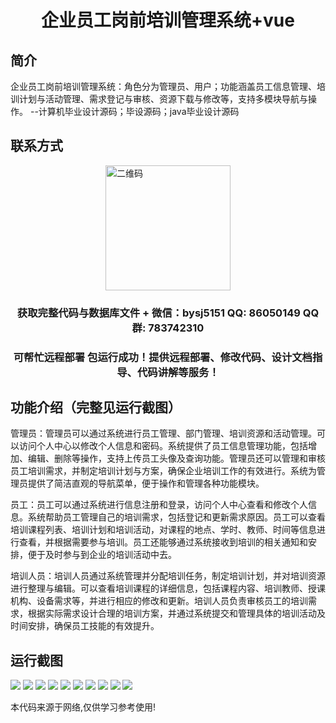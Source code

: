 <p><h1 align="center">企业员工岗前培训管理系统+vue</h1></p>

## 简介
企业员工岗前培训管理系统：角色分为管理员、用户；功能涵盖员工信息管理、培训计划与活动管理、需求登记与审核、资源下载与修改等，支持多模块导航与操作。    --计算机毕业设计源码；毕设源码；java毕业设计源码


## 联系方式
<img src="https://bs-1329754181.cos.ap-shanghai.myqcloud.com/wx.jpg" alt="二维码" style="display: block; margin: 0 auto;" width="200px">
<p><h3 align="center">获取完整代码与数据库文件 + 微信：bysj5151 QQ: 86050149 QQ群: 783742310</h3></p>
<p><h3 align="center">可帮忙远程部署 包运行成功！提供远程部署、修改代码、设计文档指导、代码讲解等服务！</h3></p>

## 功能介绍（完整见运行截图）
管理员：管理员可以通过系统进行员工管理、部门管理、培训资源和活动管理。可以访问个人中心以修改个人信息和密码。系统提供了员工信息管理功能，包括增加、编辑、删除等操作，支持上传员工头像及查询功能。管理员还可以管理和审核员工培训需求，并制定培训计划与方案，确保企业培训工作的有效进行。系统为管理员提供了简洁直观的导航菜单，便于操作和管理各种功能模块。

员工：员工可以通过系统进行信息注册和登录，访问个人中心查看和修改个人信息。系统帮助员工管理自己的培训需求，包括登记和更新需求原因。员工可以查看培训课程列表、培训计划和培训活动，对课程的地点、学时、教师、时间等信息进行查看，并根据需要参与培训。员工还能够通过系统接收到培训的相关通知和安排，便于及时参与到企业的培训活动中去。

培训人员：培训人员通过系统管理并分配培训任务，制定培训计划，并对培训资源进行整理与编辑。可以查看培训课程的详细信息，包括课程内容、培训教师、授课机构、设备需求等，并进行相应的修改和更新。培训人员负责审核员工的培训需求，根据实际需求设计合理的培训方案，并通过系统提交和管理具体的培训活动及时间安排，确保员工技能的有效提升。


## 运行截图
![](https://bs-1329754181.cos.ap-shanghai.myqcloud.com/ssm/EmployeeTrainingManagementSystem/img/001.jpg)
![](https://bs-1329754181.cos.ap-shanghai.myqcloud.com/ssm/EmployeeTrainingManagementSystem/img/002.jpg)
![](https://bs-1329754181.cos.ap-shanghai.myqcloud.com/ssm/EmployeeTrainingManagementSystem/img/003.jpg)
![](https://bs-1329754181.cos.ap-shanghai.myqcloud.com/ssm/EmployeeTrainingManagementSystem/img/004.jpg)
![](https://bs-1329754181.cos.ap-shanghai.myqcloud.com/ssm/EmployeeTrainingManagementSystem/img/005.jpg)
![](https://bs-1329754181.cos.ap-shanghai.myqcloud.com/ssm/EmployeeTrainingManagementSystem/img/006.jpg)
![](https://bs-1329754181.cos.ap-shanghai.myqcloud.com/ssm/EmployeeTrainingManagementSystem/img/007.jpg)
![](https://bs-1329754181.cos.ap-shanghai.myqcloud.com/ssm/EmployeeTrainingManagementSystem/img/008.jpg)
![](https://bs-1329754181.cos.ap-shanghai.myqcloud.com/ssm/EmployeeTrainingManagementSystem/img/009.jpg)
![](https://bs-1329754181.cos.ap-shanghai.myqcloud.com/ssm/EmployeeTrainingManagementSystem/img/010.jpg)

<p>本代码来源于网络,仅供学习参考使用!</p>
